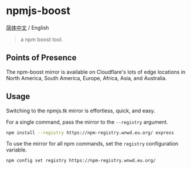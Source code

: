 # npmjs-boost

[简体中文](./README.md) / English

> a npm boost tool.

## Points of Presence


The npm-boost mirror is available on Cloudflare's lots of edge locations in North America, South America, Europe, Africa, Asia, and Australia.

## Usage
Switching to the npmjs.tk mirror is effortless, quick, and easy.

For a single command, pass the mirror to the `--registry` argument.

```bash
npm install --registry https://npm-registry.wnwd.eu.org/ express
```

To use the mirror for all npm commands, set the `registry` configuration variable.

```bash
npm config set registry https://npm-registry.wnwd.eu.org/
```
